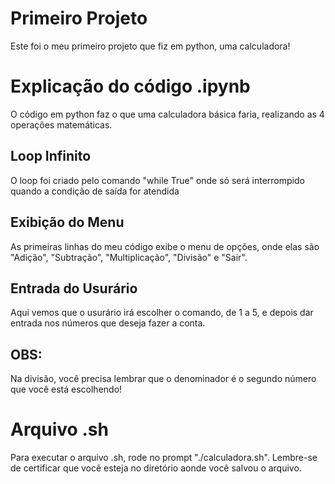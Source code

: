 # Primeiro Projeto
 Este foi o meu primeiro projeto que fiz em python, uma calculadora!

# Explicação do código .ipynb
 O código em python faz o que uma calculadora básica faria, realizando as 4 operações matemáticas.

## Loop Infinito
 O loop foi criado pelo comando "while True" onde só será interrompido quando a condição de saída for atendida

## Exibição do Menu
 As primeiras linhas do meu código exibe o menu de opções, onde elas são "Adição", "Subtração", "Multiplicação", "Divisão" e "Sair".

## Entrada do Usurário
 Aqui vemos que o usurário irá escolher o comando, de 1 a 5, e depois dar entrada nos números que deseja fazer a conta. 

## OBS:

Na divisão, você precisa lembrar que o denominador é o segundo número que você está escolhendo!

# Arquivo .sh
 Para executar o arquivo .sh, rode no prompt "./calculadora.sh". Lembre-se de certificar que você esteja no diretório aonde você salvou o arquivo. 
